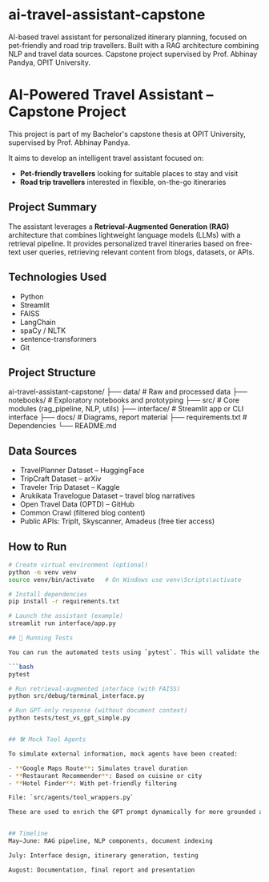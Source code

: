 # ai-travel-assistant-capstone
AI-based travel assistant for personalized itinerary planning, focused on pet-friendly and road trip travellers. Built with a RAG architecture combining NLP and travel data sources. Capstone project supervised by Prof. Abhinay Pandya, OPIT University.

# AI-Powered Travel Assistant – Capstone Project

This project is part of my Bachelor's capstone thesis at OPIT University, supervised by Prof. Abhinay Pandya.

It aims to develop an intelligent travel assistant focused on:
- **Pet-friendly travellers** looking for suitable places to stay and visit  
- **Road trip travellers** interested in flexible, on-the-go itineraries  

## Project Summary

The assistant leverages a **Retrieval-Augmented Generation (RAG)** architecture that combines lightweight language models (LLMs) with a retrieval pipeline. It provides personalized travel itineraries based on free-text user queries, retrieving relevant content from blogs, datasets, or APIs.

## Technologies Used

- Python  
- Streamlit  
- FAISS  
- LangChain  
- spaCy / NLTK  
- sentence-transformers  
- Git  

## Project Structure

ai-travel-assistant-capstone/
├── data/ # Raw and processed data
├── notebooks/ # Exploratory notebooks and prototyping
├── src/ # Core modules (rag_pipeline, NLP, utils)
├── interface/ # Streamlit app or CLI interface
├── docs/ # Diagrams, report material
├── requirements.txt # Dependencies
└── README.md


## Data Sources

- TravelPlanner Dataset – HuggingFace  
- TripCraft Dataset – arXiv  
- Traveler Trip Dataset – Kaggle  
- Arukikata Travelogue Dataset – travel blog narratives  
- Open Travel Data (OPTD) – GitHub  
- Common Crawl (filtered blog content)  
- Public APIs: TripIt, Skyscanner, Amadeus (free tier access)

## How to Run

```bash
# Create virtual environment (optional)
python -m venv venv
source venv/bin/activate   # On Windows use venv\Scripts\activate

# Install dependencies
pip install -r requirements.txt

# Launch the assistant (example)
streamlit run interface/app.py

## 🧪 Running Tests

You can run the automated tests using `pytest`. This will validate the response generation logic and basic retrieval.

```bash
pytest

# Run retrieval-augmented interface (with FAISS)
python src/debug/terminal_interface.py

# Run GPT-only response (without document context)
python tests/test_vs_gpt_simple.py


## 🛠 Mock Tool Agents

To simulate external information, mock agents have been created:

- **Google Maps Route**: Simulates travel duration
- **Restaurant Recommender**: Based on cuisine or city
- **Hotel Finder**: With pet-friendly filtering

File: `src/agents/tool_wrappers.py`

These are used to enrich the GPT prompt dynamically for more grounded and personalized results.


## Timeline
May–June: RAG pipeline, NLP components, document indexing

July: Interface design, itinerary generation, testing

August: Documentation, final report and presentation

